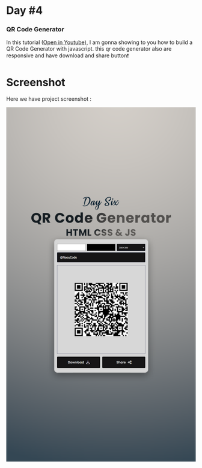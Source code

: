 # Day #4

### QR Code Generator
In this tutorial ([Open in Youtube](https://youtu.be/JetoW__CQDQ)),  I am gonna showing to you how to build a QR Code Generator with javascript. this qr code generator also are responsive and have download and share button❗️

# Screenshot
Here we have project screenshot :

![screenshot](screenshot.png)
